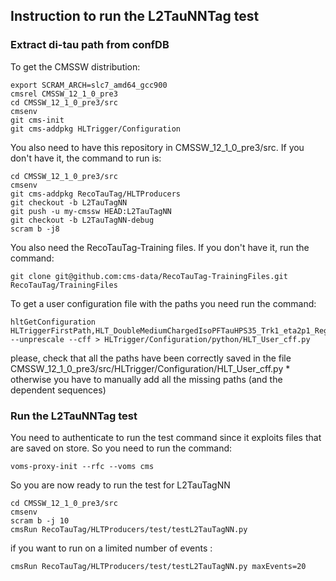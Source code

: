 ## Instruction to run the L2TauNNTag test

### Extract di-tau path from confDB
To get the CMSSW distribution:
```
export SCRAM_ARCH=slc7_amd64_gcc900
cmsrel CMSSW_12_1_0_pre3
cd CMSSW_12_1_0_pre3/src
cmsenv
git cms-init
git cms-addpkg HLTrigger/Configuration
```

You also need to have this repository in CMSSW_12_1_0_pre3/src. If you don't have it, the command to run is:
```
cd CMSSW_12_1_0_pre3/src
cmsenv  
git cms-addpkg RecoTauTag/HLTProducers
git checkout -b L2TauTagNN
git push -u my-cmssw HEAD:L2TauTagNN
git checkout -b L2TauTagNN-debug
scram b -j8
```

You also need the RecoTauTag-Training files. If you don't have it, run the command:
```
git clone git@github.com:cms-data/RecoTauTag-TrainingFiles.git RecoTauTag/TrainingFiles
```

To get a user configuration file with the paths you need run the command:
```
hltGetConfiguration HLTriggerFirstPath,HLT_DoubleMediumChargedIsoPFTauHPS35_Trk1_eta2p1_Reg_v4,HLTGlobalPFTauHPSSequence,HLTriggerFinalPath --unprescale --cff > HLTrigger/Configuration/python/HLT_User_cff.py
```

please, check that all the paths have been correctly saved in the file CMSSW_12_1_0_pre3/src/HLTrigger/Configuration/HLT_User_cff.py *  otherwise you have to manually add all the missing paths (and the dependent sequences)

### Run the L2TauNNTag test
You need to authenticate to run the test command since it exploits files that are saved on store. So you need to run the command:
```
voms-proxy-init --rfc --voms cms
```

So you are now ready to run the test for L2TauTagNN
```
cd CMSSW_12_1_0_pre3/src
cmsenv
scram b -j 10
cmsRun RecoTauTag/HLTProducers/test/testL2TauTagNN.py
```

if you want to run on a limited number of events :
```
cmsRun RecoTauTag/HLTProducers/test/testL2TauTagNN.py maxEvents=20
```
